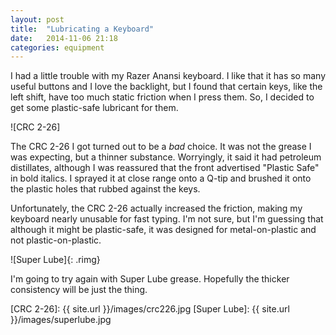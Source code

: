 ```yaml
---
layout: post
title:  "Lubricating a Keyboard"
date:   2014-11-06 21:18
categories: equipment
---
```

I had a little trouble with my Razer Anansi keyboard. I like that it has so many useful buttons and I love the backlight, but I found that certain keys, like the left shift, have too much static friction when I press them. So, I decided to get some plastic-safe lubricant for them.

![CRC 2-26]

The CRC 2-26 I got turned out to be a *bad* choice. It was not the grease I was expecting, but a thinner substance. Worryingly, it said it had petroleum distillates, although I was reassured that the front advertised "Plastic Safe" in bold italics. I sprayed it at close range onto a Q-tip and brushed it onto the plastic holes that rubbed against the keys.

Unfortunately, the CRC 2-26 actually increased the friction, making my keyboard nearly unusable for fast typing. I'm not sure, but I'm guessing that although it might be plastic-safe, it was designed for metal-on-plastic and not plastic-on-plastic.

![Super Lube]{: .rimg}

I'm going to try again with Super Lube grease. Hopefully the thicker consistency will be just the thing.


[CRC 2-26]: {{ site.url }}/images/crc226.jpg
[Super Lube]: {{ site.url }}/images/superlube.jpg

